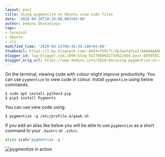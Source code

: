 ```yaml
---
layout: post
title: Using pygmentize on Ubuntu view code files
date: '2020-04-20T20:20:00.003+03:00'
author: Dedunu Dhananjaya
tags:
- terminal
- Ubuntu
- cli
modified_time: '2020-04-21T00:36:39.140+03:00'
thumbnail: https://1.bp.blogspot.com/-dHZ4vfV9c7I/Xp3ae5aYvyI/AAAAAAAABzk/Q5URlY7mnTIl6XcDekdNP0vJYA0IiFS5gCK4BGAsYHg/s72-c/ezgif.com-video-to-gif%2B%25282%2529.gif
blogger_id: tag:blogger.com,1999:blog-8327060682734922468.post-6050592202121314782
blogger_orig_url: https://www.dedunu.info/2020/04/using-pygmentize-on-ubuntu-view-code.html
---
```


On the terminal, viewing code with colour might improve productivity. You can use `pygmentize` to view code in colour. Install `pygmentize` using below commands.

```console
$ sudo apt install python3-pip
$ pip3 install Pygments
```

You can use view code using:

```console
$ pygmentize -g /etc/profile.d/gawk.sh
```

If you add an alias like below you will be able to use `pygmentize` as a short command to your `.bashrc` or `.zshrc`.

```bash
alias ccat='pygmentize -g '
```

![pygmentize in action](https://1.bp.blogspot.com/-dHZ4vfV9c7I/Xp3ae5aYvyI/AAAAAAAABzk/Q5URlY7mnTIl6XcDekdNP0vJYA0IiFS5gCK4BGAsYHg/ezgif.com-video-to-gif%2B%25282%2529.gif)
